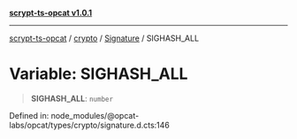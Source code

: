[**scrypt-ts-opcat v1.0.1**](../../../../../README.md)

***

[scrypt-ts-opcat](../../../../../README.md) / [crypto](../../../README.md) / [Signature](../README.md) / SIGHASH\_ALL

# Variable: SIGHASH\_ALL

> **SIGHASH\_ALL**: `number`

Defined in: node\_modules/@opcat-labs/opcat/types/crypto/signature.d.cts:146
